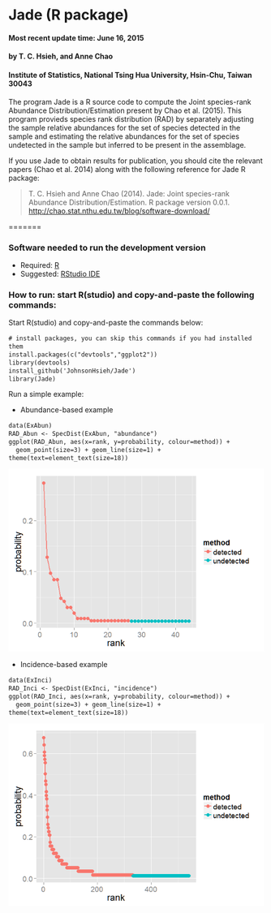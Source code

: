 Jade (R package)
================

<h4>
Most recent update time: June 16, 2015
</h4>
<h4>
by T. C. Hsieh, and Anne Chao
</h4>
<h4>
Institute of Statistics, National Tsing Hua University, Hsin-Chu, Taiwan
30043
</h4>
The program Jade is a R source code to compute the Joint species-rank
Abundance Distribution/Estimation present by Chao et al. (2015). This
program provieds species rank distribution (RAD) by separately adjusting
the sample relative abundances for the set of species detected in the
sample and estimating the relative abundances for the set of species
undetected in the sample but inferred to be present in the assemblage.

If you use Jade to obtain results for publication, you should cite the
relevant papers (Chao et al. 2014) along with the following reference
for Jade R package:

> T. C. Hsieh and Anne Chao (2014). Jade: Joint species-rank Abundance Distribution/Estimation. R package version 0.0.1. <http://chao.stat.nthu.edu.tw/blog/software-download/>

=======
### Software needed to run the development version

-   Required: [R](http://cran.rstudio.com/)
-   Suggested: [RStudio IDE](http://www.rstudio.com/ide/download/)

### How to run: start R(studio) and copy-and-paste the following commands:

Start R(studio) and copy-and-paste the commands below:

    # install packages, you can skip this commands if you had installed them
    install.packages(c("devtools","ggplot2"))
    library(devtools)
    install_github('JohnsonHsieh/Jade')
    library(Jade)

Run a simple example:

-   Abundance-based example

<!-- -->

    data(ExAbun)
    RAD_Abun <- SpecDist(ExAbun, "abundance")
    ggplot(RAD_Abun, aes(x=rank, y=probability, colour=method)) + 
      geom_point(size=3) + geom_line(size=1) + theme(text=element_text(size=18))

![](./README_files/figure-markdown_strict/Abun-1.png)

-   Incidence-based example

<!-- -->

    data(ExInci)
    RAD_Inci <- SpecDist(ExInci, "incidence")
    ggplot(RAD_Inci, aes(x=rank, y=probability, colour=method)) + 
      geom_point(size=3) + geom_line(size=1) + theme(text=element_text(size=18))

![](./README_files/figure-markdown_strict/Inci-1.png)
